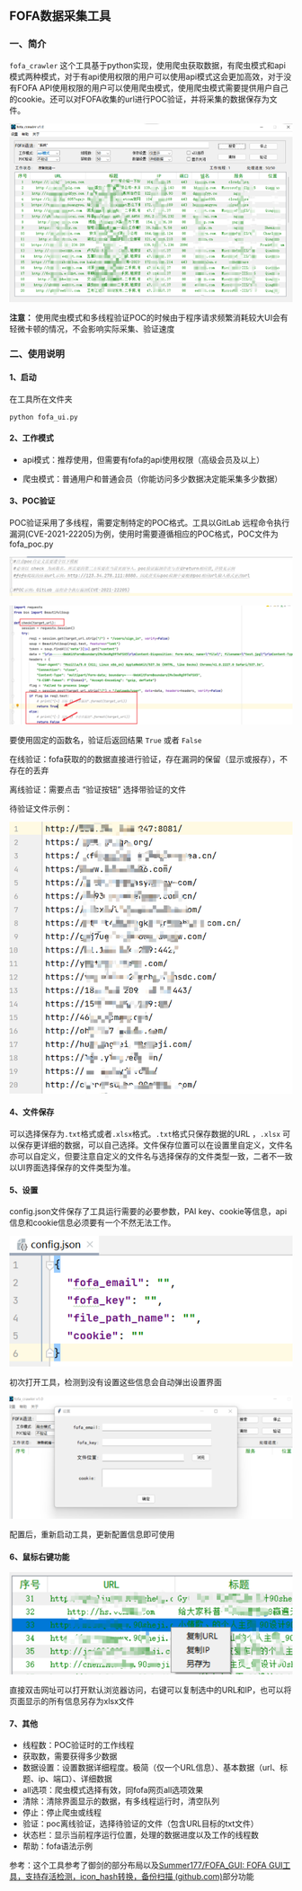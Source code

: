 ## FOFA数据采集工具

### 一、简介

`fofa_crawler` 这个工具基于python实现，使用爬虫获取数据，有爬虫模式和api模式两种模式，对于有api使用权限的用户可以使用api模式这会更加高效，对于没有FOFA API使用权限的用户可以使用爬虫模式，使用爬虫模式需要提供用户自己的cookie。还可以对FOFA收集的url进行POC验证，并将采集的数据保存为文件。

![image-20230401191326014](img/image-20230401191326014.png)

**注意：** 使用爬虫模式和多线程验证POC的时候由于程序请求频繁消耗较大UI会有轻微卡顿的情况，不会影响实际采集、验证速度

### 二、使用说明

#### 1、启动

在工具所在文件夹

```
python fofa_ui.py
```

#### 2、工作模式

- api模式：推荐使用，但需要有fofa的api使用权限（高级会员及以上）

- 爬虫模式：普通用户和普通会员（你能访问多少数据决定能采集多少数据）

  

#### 3、POC验证

POC验证采用了多线程，需要定制特定的POC格式。工具以GitLab 远程命令执行漏洞(CVE-2021-22205)为例，使用时需要遵循相应的POC格式，POC文件为fofa_poc.py

![image-20230401180403429](img/image-20230401180403429.png)

![image-20230401180556648](img/image-20230401180556648.png)

要使用固定的函数名，验证后返回结果 `True` 或者 `False`

在线验证：fofa获取的的数据直接进行验证，存在漏洞的保留（显示或报存），不存在的丢弃

离线验证：需要点击 “验证按钮” 选择带验证的文件

待验证文件示例：

![image-20230401184507502](img/image-20230401184507502.png)

#### 4、文件保存

可以选择保存为`.txt`格式或者`.xlsx`格式。`.txt`格式只保存数据的URL ，`.xlsx` 可以保存更详细的数据，可以自己选择。文件保存位置可以在设置里自定义，文件名亦可以自定义，但要注意自定义的文件名与选择保存的文件类型一致，二者不一致以UI界面选择保存的文件类型为准。

#### 5、设置

config.json文件保存了工具运行需要的必要参数，PAI key、cookie等信息，api信息和cookie信息必须要有一个不然无法工作。

![image-20230401182243101](img/image-20230401182243101.png)

初次打开工具，检测到没有设置这些信息会自动弹出设置界面

![image-20230401183024676](img/image-20230401183024676.png)

配置后，重新启动工具，更新配置信息即可使用

#### 6、鼠标右键功能

![image-20230401185456710](img/image-20230401185456710.png)

直接双击网址可以打开默认浏览器访问，右键可以复制选中的URL和IP，也可以将页面显示的所有信息另存为xlsx文件

#### 7、其他

- 线程数：POC验证时的工作线程
- 获取数，需要获得多少数据
- 数据设置：设置数据详细程度。极简（仅一个URL信息）、基本数据（url、标题、ip、端口）、详细数据
- all选项：爬虫模式选择有效，同fofa网页all选项效果
- 清除：清除界面显示的数据，有多线程运行时，清空队列
- 停止：停止爬虫或线程
- 验证：poc离线验证，选择待验证的文件（包含URL目标的txt文件）
- 状态栏：显示当前程序运行位置，处理的数据进度以及工作的线程数
- 帮助：fofa语法示例



参考：这个工具参考了御剑的部分布局以及[Summer177/FOFA_GUI: FOFA GUI工具，支持存活检测，icon_hash转换，备份扫描 (github.com)](https://github.com/Summer177/FOFA_GUI)部分功能